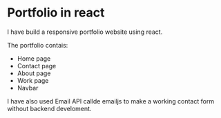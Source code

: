 # Portfolio in react 
I have build a responsive portfolio website using react.

The portfolio contais:
- Home page
- Contact page 
- About page
- Work page
- Navbar 

I have also used Email API callde emailjs to make a working contact form without backend develoment.
